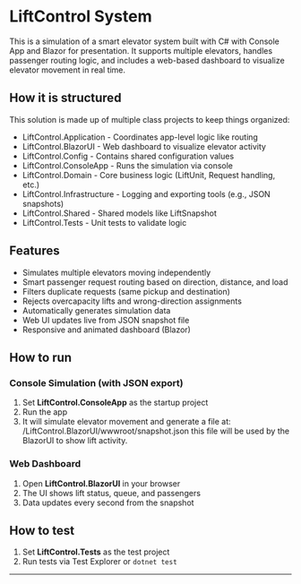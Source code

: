 # LiftControl System

This is a simulation of a smart elevator system built with C# with Console App and Blazor for presentation. It supports multiple elevators, handles passenger routing logic, and includes a web-based dashboard to visualize elevator movement in real time.

## How it is structured

This solution is made up of multiple class projects to keep things organized:

- LiftControl.Application - Coordinates app-level logic like routing
- LiftControl.BlazorUI - Web dashboard to visualize elevator activity
- LiftControl.Config - Contains shared configuration values
- LiftControl.ConsoleApp - Runs the simulation via console
- LiftControl.Domain - Core business logic (LiftUnit, Request handling, etc.)
- LiftControl.Infrastructure - Logging and exporting tools (e.g., JSON snapshots)
- LiftControl.Shared - Shared models like LiftSnapshot
- LiftControl.Tests - Unit tests to validate logic

## Features

- Simulates multiple elevators moving independently
- Smart passenger request routing based on direction, distance, and load
- Filters duplicate requests (same pickup and destination)
- Rejects overcapacity lifts and wrong-direction assignments
- Automatically generates simulation data
- Web UI updates live from JSON snapshot file
- Responsive and animated dashboard (Blazor)

## How to run

### Console Simulation (with JSON export)
1. Set **LiftControl.ConsoleApp** as the startup project
2. Run the app
3. It will simulate elevator movement and generate a file at:
/LiftControl.BlazorUI/wwwroot/snapshot.json this file will be used by the BlazorUI to show lift activity.


### Web Dashboard
1. Open **LiftControl.BlazorUI** in your browser
2. The UI shows lift status, queue, and passengers
3. Data updates every second from the snapshot

## How to test

1. Set **LiftControl.Tests** as the test project
2. Run tests via Test Explorer or `dotnet test`

---